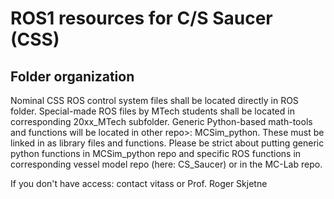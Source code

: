 # ROS1 resources for C/S Saucer (CSS)

## Folder organization
Nominal CSS ROS control system files shall be located directly in ROS folder. Special-made ROS files by MTech students shall be located in corresponding 20xx_MTech subfolder. Generic Python-based math-tools and functions will be located in other repo>: MCSim_python. These must be linked in as library files and functions. Please be strict about putting generic python functions in MCSim_python repo and specific ROS functions in corresponding vessel model repo (here: CS_Saucer) or in the MC-Lab repo.

If you don't have access: contact vitass or Prof. Roger Skjetne